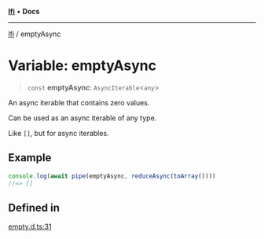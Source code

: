 [**lfi**](../readme.md) • **Docs**

***

[lfi](../globals.md) / emptyAsync

# Variable: emptyAsync

> `const` **emptyAsync**: `AsyncIterable`\<`any`\>

An async iterable that contains zero values.

Can be used as an async iterable of any type.

Like `[]`, but for async iterables.

## Example

```js
console.log(await pipe(emptyAsync, reduceAsync(toArray())))
//=> []
```

## Defined in

[empty.d.ts:31](https://github.com/TomerAberbach/lfi/blob/fd6e1ff9d7b7d249090f89ead6d0a30e26aba2e4/src/operations/empty.d.ts#L31)
